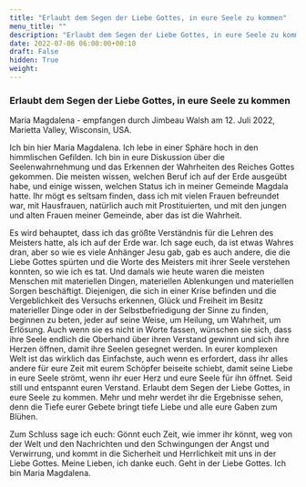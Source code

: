 ```yaml
---
title: "Erlaubt dem Segen der Liebe Gottes, in eure Seele zu kommen"
menu_title: ""
description: "Erlaubt dem Segen der Liebe Gottes, in eure Seele zu kommen"
date: 2022-07-06 06:00:00+00:10
draft: False
hidden: True
weight:
---
```

### Erlaubt dem Segen der Liebe Gottes, in eure Seele zu kommen

Maria Magdalena - empfangen durch Jimbeau Walsh am 12. Juli 2022, Marietta Valley, Wisconsin, USA.

Ich bin hier Maria Magdalena. Ich lebe in einer Sphäre hoch in den himmlischen Gefilden. Ich bin in eure Diskussion über die Seelenwahrnehmung und das Erkennen der Wahrheiten des Reiches Gottes gekommen. Die meisten wissen, welchen Beruf ich auf der Erde ausgeübt habe, und einige wissen, welchen Status ich in meiner Gemeinde Magdala hatte. Ihr mögt es seltsam finden, dass ich mit vielen Frauen befreundet war, mit Hausfrauen, natürlich auch mit Prostituierten, und mit den jungen und alten Frauen meiner Gemeinde, aber das ist die Wahrheit.

Es wird behauptet, dass ich das größte Verständnis für die Lehren des Meisters hatte, als ich auf der Erde war. Ich sage euch, da ist etwas Wahres dran, aber so wie es viele Anhänger Jesu gab, gab es auch andere, die die Liebe Gottes spürten und die Worte des Meisters mit ihrer Seele verstehen konnten, so wie ich es tat. Und damals wie heute waren die meisten Menschen mit materiellen Dingen, materiellen Ablenkungen und materiellen Sorgen beschäftigt. Diejenigen, die sich in einer Krise befinden und die Vergeblichkeit des Versuchs erkennen, Glück und Freiheit im Besitz materieller Dinge oder in der Selbstbefriedigung der Sinne zu finden, beginnen zu beten, jeder auf seine Weise, um Heilung, um Wahrheit, um Erlösung. Auch wenn sie es nicht in Worte fassen, wünschen sie sich, dass ihre Seele endlich die Oberhand über ihren Verstand gewinnt und sich ihre Herzen öffnen, damit ihre Seelen gesegnet werden. In eurer komplexen Welt ist das wirklich das Einfachste, auch wenn es erfordert, dass ihr alles andere für eure Zeit mit eurem Schöpfer beiseite schiebt, damit seine Liebe in eure Seele strömt, wenn ihr euer Herz und eure Seele für ihn öffnet. Seid still und entspannt euren Verstand. Erlaubt dem Segen der Liebe Gottes, in eure Seele zu kommen. Mehr und mehr werdet ihr die Ergebnisse sehen, denn die Tiefe eurer Gebete bringt tiefe Liebe und alle eure Gaben zum Blühen.

Zum Schluss sage ich euch: Gönnt euch Zeit, wie immer ihr könnt, weg von der Welt und den Nachrichten und den Schwingungen der Angst und Verwirrung, und kommt in die Sicherheit und Herrlichkeit mit uns in der Liebe Gottes. Meine Lieben, ich danke euch. Geht in der Liebe Gottes. Ich bin Maria Magdalena.